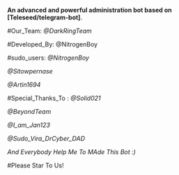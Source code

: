 **An advanced and powerful administration bot based on [Teleseed/telegram-bot]**.

#Our_Team:
*@DarkRingTeam*

#Developed_By:
@NitrogenBoy

#sudo_users:
*@NitrogenBoy*

*@Sitowpernase*

*@Artin1694*

#Special_Thanks_To :
*@Solid021*

*@BeyondTeam*

*@I_am_Jan123*

*@Sudo_Vira_DrCyber_DAD*

*_And Everybody Help Me To MAde This Bot :)_*

#Please Star To Us!

